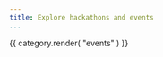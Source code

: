 ```yaml
---
title: Explore hackathons and events
...
```

{{ category.render( "events" ) }}

<!--TODO: there must be more technical events we can and should list here? -->
<!--TODO: this duplicates content in connect/events, maybe just pick one place? -->
